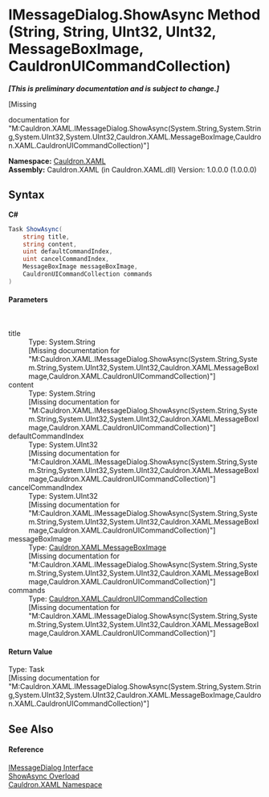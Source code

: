 # IMessageDialog.ShowAsync Method (String, String, UInt32, UInt32, MessageBoxImage, CauldronUICommandCollection)
 _**\[This is preliminary documentation and is subject to change.\]**_

\[Missing <summary> documentation for "M:Cauldron.XAML.IMessageDialog.ShowAsync(System.String,System.String,System.UInt32,System.UInt32,Cauldron.XAML.MessageBoxImage,Cauldron.XAML.CauldronUICommandCollection)"\]

**Namespace:**&nbsp;<a href="N_Cauldron_XAML">Cauldron.XAML</a><br />**Assembly:**&nbsp;Cauldron.XAML (in Cauldron.XAML.dll) Version: 1.0.0.0 (1.0.0.0)

## Syntax

**C#**<br />
``` C#
Task ShowAsync(
	string title,
	string content,
	uint defaultCommandIndex,
	uint cancelCommandIndex,
	MessageBoxImage messageBoxImage,
	CauldronUICommandCollection commands
)
```


#### Parameters
&nbsp;<dl><dt>title</dt><dd>Type: System.String<br />\[Missing <param name="title"/> documentation for "M:Cauldron.XAML.IMessageDialog.ShowAsync(System.String,System.String,System.UInt32,System.UInt32,Cauldron.XAML.MessageBoxImage,Cauldron.XAML.CauldronUICommandCollection)"\]</dd><dt>content</dt><dd>Type: System.String<br />\[Missing <param name="content"/> documentation for "M:Cauldron.XAML.IMessageDialog.ShowAsync(System.String,System.String,System.UInt32,System.UInt32,Cauldron.XAML.MessageBoxImage,Cauldron.XAML.CauldronUICommandCollection)"\]</dd><dt>defaultCommandIndex</dt><dd>Type: System.UInt32<br />\[Missing <param name="defaultCommandIndex"/> documentation for "M:Cauldron.XAML.IMessageDialog.ShowAsync(System.String,System.String,System.UInt32,System.UInt32,Cauldron.XAML.MessageBoxImage,Cauldron.XAML.CauldronUICommandCollection)"\]</dd><dt>cancelCommandIndex</dt><dd>Type: System.UInt32<br />\[Missing <param name="cancelCommandIndex"/> documentation for "M:Cauldron.XAML.IMessageDialog.ShowAsync(System.String,System.String,System.UInt32,System.UInt32,Cauldron.XAML.MessageBoxImage,Cauldron.XAML.CauldronUICommandCollection)"\]</dd><dt>messageBoxImage</dt><dd>Type: <a href="T_Cauldron_XAML_MessageBoxImage">Cauldron.XAML.MessageBoxImage</a><br />\[Missing <param name="messageBoxImage"/> documentation for "M:Cauldron.XAML.IMessageDialog.ShowAsync(System.String,System.String,System.UInt32,System.UInt32,Cauldron.XAML.MessageBoxImage,Cauldron.XAML.CauldronUICommandCollection)"\]</dd><dt>commands</dt><dd>Type: <a href="T_Cauldron_XAML_CauldronUICommandCollection">Cauldron.XAML.CauldronUICommandCollection</a><br />\[Missing <param name="commands"/> documentation for "M:Cauldron.XAML.IMessageDialog.ShowAsync(System.String,System.String,System.UInt32,System.UInt32,Cauldron.XAML.MessageBoxImage,Cauldron.XAML.CauldronUICommandCollection)"\]</dd></dl>

#### Return Value
Type: Task<br />\[Missing <returns> documentation for "M:Cauldron.XAML.IMessageDialog.ShowAsync(System.String,System.String,System.UInt32,System.UInt32,Cauldron.XAML.MessageBoxImage,Cauldron.XAML.CauldronUICommandCollection)"\]

## See Also


#### Reference
<a href="T_Cauldron_XAML_IMessageDialog">IMessageDialog Interface</a><br /><a href="Overload_Cauldron_XAML_IMessageDialog_ShowAsync">ShowAsync Overload</a><br /><a href="N_Cauldron_XAML">Cauldron.XAML Namespace</a><br />
